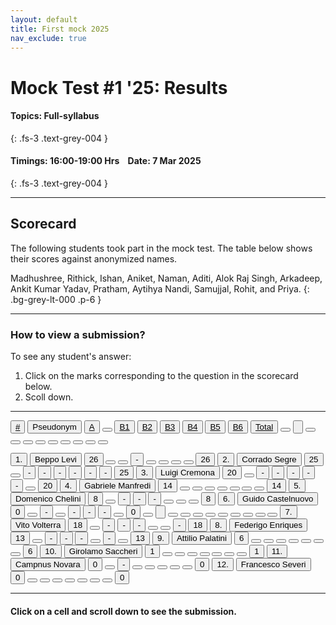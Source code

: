 ```yaml
---
layout: default
title: First mock 2025
nav_exclude: true
---
```



#  Mock Test #1 '25: Results

#### Topics: Full-syllabus  
{: .fs-3 .text-grey-004 }


#### Timings: 16:00-19:00 Hrs &nbsp;&nbsp;  Date: 7 Mar 2025
{: .fs-3 .text-grey-004 }

---


## Scorecard


The following students took part in the mock test. The table below shows their scores against anonymized names.

Madhushree, Rithick,  Ishan,  Aniket,  Naman,  Aditi,  Alok Raj Singh,  Arkadeep,  Ankit Kumar Yadav,  Pratham,
Aytihya Nandi,  Samujjal,  Rohit,  and Priya.
{: .bg-grey-lt-000 .p-6 }


---

### How to view a submission?

To see any student's answer:

1. Click on the marks corresponding to the question in the scorecard below.
2. Scoll down.


---

  <div class="markpalette">
      <div class="markpalette-keys">

<button class="markbutton white"><u>#</u></button>
<input type="button" class="markbutton white" value="Pseudonym"/>
<button class="markbutton white"><u>A</u></button>
<button class="markbutton white"></button>
<button class="markbutton white"><u>B1</u></button>
<button class="markbutton white"><u>B2</u></button>
<button class="markbutton white"><u>B3</u></button>
<button class="markbutton white"><u>B4</u></button>
<button class="markbutton white"><u>B5</u></button>
<button class="markbutton white"><u>B6</u></button>
<button class="markbutton white"><u>Total</u></button>
<button class="markbutton white"></button>
<input type="button" class="markbutton white" value=""/>
<button class="markbutton white" ></button>
<button class="markbutton white"></button>
<button class="markbutton white"></button>
<button class="markbutton white"></button>
<button class="markbutton white"></button>
<button class="markbutton white"></button>
<button class="markbutton white"></button>
<button class="markbutton white"></button>
<button class="markbutton white"></button>


<button class="markbutton rank">1. </button>
<input type="button" class="markbutton white" value="Beppo Levi"/>
<button class="markbutton blank" onclick = "markdisplay('Beppo_Levi/PartA',24)">26</button>
<button class="button white"></button>
<button class="button blank"></button>
<button class="markbutton wrong" onclick = "markdisplay('Beppo_Levi/B2',24)">-</button>
<button class="button blank"></button>
<button class="button blank"></button>
<button class="button blank"></button>
<button class="button blank"></button>
<button class="markbutton total">26</button>
<button class="markbutton rank">2. </button>
<input type="button" class="markbutton white" value="Corrado Segre"/>
<button class="markbutton blank" onclick = "markdisplay('Corrado_Segre/PartA',24)">25</button>
<button class="button white"></button>
<button class="markbutton wrong" onclick = "markdisplay('Corrado_Segre/B1',24)">-</button>
<button class="markbutton wrong" onclick = "markdisplay('Corrado_Segre/B2',24)">-</button>
<button class="markbutton wrong" onclick = "markdisplay('Corrado_Segre/B3',24)">-</button>
<button class="markbutton wrong" onclick = "markdisplay('Corrado_Segre/B4',24)">-</button>
<button class="markbutton wrong" onclick = "markdisplay('Corrado_Segre/B5',24)">-</button>
<button class="markbutton wrong" onclick = "markdisplay('Corrado_Segre/B6',24)">-</button>
<button class="markbutton total">25</button>
<button class="markbutton rank">3. </button>
<input type="button" class="markbutton white" value="Luigi Cremona"/>
<button class="markbutton blank" onclick = "markdisplay('Luigi_Cremona/PartA',24)">20</button>
<button class="button white"></button>
<button class="markbutton wrong" onclick = "markdisplay('Luigi_Cremona/B1',24)">-</button>
<button class="markbutton wrong" onclick = "markdisplay('Luigi_Cremona/B2',24)">-</button>
<button class="markbutton wrong" onclick = "markdisplay('Luigi_Cremona/B3',24)">-</button>
<button class="markbutton wrong" onclick = "markdisplay('Luigi_Cremona/B4',24)">-</button>
<button class="markbutton wrong" onclick = "markdisplay('Luigi_Cremona/B5',24)">-</button>
<button class="button blank"></button>
<button class="markbutton total">20</button>
<button class="markbutton rank">4. </button>
<input type="button" class="markbutton white" value="Gabriele Manfredi"/>
<button class="markbutton blank" onclick = "markdisplay('Gabriele_Manfredi/PartA',24)">14</button>
<button class="button white"></button>
<button class="button blank"></button>
<button class="button blank"></button>
<button class="button blank"></button>
<button class="button blank"></button>
<button class="button blank"></button>
<button class="button blank"></button>
<button class="markbutton total">14</button>
<button class="markbutton rank">5. </button>
<input type="button" class="markbutton white" value="Domenico Chelini"/>
<button class="markbutton blank" onclick = "markdisplay('Domenico_Chelini/PartA',24)">8</button>
<button class="button white"></button>
<button class="markbutton wrong" onclick = "markdisplay('Domenico_Chelini/B1',24)">-</button>
<button class="markbutton wrong" onclick = "markdisplay('Domenico_Chelini/B2',24)">-</button>
<button class="markbutton wrong" onclick = "markdisplay('Domenico_Chelini/B3',24)">-</button>
<button class="button blank"></button>
<button class="button blank"></button>
<button class="button blank"></button>
<button class="markbutton total">8</button>
<button class="markbutton rank">6. </button>
<input type="button" class="markbutton white" value="Guido Castelnuovo"/>
<button class="markbutton blank" onclick = "markdisplay('Guido_Castelnuovo/PartA',24)">0</button>
<button class="button white"></button>
<button class="markbutton wrong" onclick = "markdisplay('Guido_Castelnuovo/B1',24)">-</button>
<button class="button blank"></button>
<button class="markbutton wrong" onclick = "markdisplay('Guido_Castelnuovo/B3',24)">-</button>
<button class="markbutton wrong" onclick = "markdisplay('Guido_Castelnuovo/B4',24)">-</button>
<button class="markbutton wrong" onclick = "markdisplay('Guido_Castelnuovo/B5',24)">-</button>
<button class="button blank"></button>
<button class="markbutton total">0</button>
<button class="markbutton white"></button>
<input type="button" class="markbutton white" value=""/>
<button class="markbutton white"></button>
<button class="markbutton white"></button>
<button class="markbutton white"></button>
<button class="markbutton white"></button>
<button class="markbutton white"></button>
<button class="markbutton white"></button>
<button class="markbutton white"></button>
<button class="markbutton white"></button>
<button class="markbutton white"></button>
<button class="markbutton rank">7. </button>
<input type="button" class="markbutton white" value="Vito Volterra"/>
<button class="markbutton blank" onclick = "markdisplay('Vito_Volterra/PartA',24)">18</button>
<button class="button white"></button>
<button class="markbutton wrong" onclick = "markdisplay('Vito_Volterra/B1',24)">-</button>
<button class="markbutton wrong" onclick = "markdisplay('Vito_Volterra/B2',24)">-</button>
<button class="markbutton wrong" onclick = "markdisplay('Vito_Volterra/B3',24)">-</button>
<button class="button blank"></button>
<button class="button blank"></button>
<button class="markbutton wrong" onclick = "markdisplay('Vito_Volterra/B6',24)">-</button>
<button class="markbutton total">18</button>
<button class="markbutton rank">8. </button>
<input type="button" class="markbutton white" value="Federigo Enriques"/>
<button class="markbutton blank" onclick = "markdisplay('Federigo_Enriques/PartA',24)">13</button>
<button class="button white"></button>
<button class="markbutton wrong" onclick = "markdisplay('Federigo_Enriques/B1',24)">-</button>
<button class="markbutton wrong" onclick = "markdisplay('Federigo_Enriques/B2',24)">-</button>
<button class="markbutton wrong" onclick = "markdisplay('Federigo_Enriques/B3',24)">-</button>
<button class="button blank"></button>
<button class="markbutton wrong" onclick = "markdisplay('Federigo_Enriques/B5',24)">-</button>
<button class="button blank"></button>
<button class="markbutton total">13</button>
<button class="markbutton rank">9. </button>
<input type="button" class="markbutton white" value="Attilio Palatini"/>
<button class="markbutton blank" onclick = "markdisplay('Attilio_Palatini/PartA',24)">6</button>
<button class="button white"></button>
<button class="button blank"></button>
<button class="button blank"></button>
<button class="button blank"></button>
<button class="button blank"></button>
<button class="button blank"></button>
<button class="button blank"></button>
<button class="markbutton total">6</button>
<button class="markbutton rank">10. </button>
<input type="button" class="markbutton white" value="Girolamo Saccheri"/>
<button class="markbutton blank" onclick = "markdisplay('Girolamo_Saccheri/PartA',24)">1</button>
<button class="button white"></button>
<button class="button blank"></button>
<button class="button blank"></button>
<button class="button blank"></button>
<button class="button blank"></button>
<button class="button blank"></button>
<button class="button blank"></button>
<button class="markbutton total">1</button>
<button class="markbutton rank">11. </button>
<input type="button" class="markbutton white" value="Campnus Novara"/>
<button class="markbutton blank" onclick = "markdisplay('Campnus_Novara/PartA',24)">0</button>
<button class="button white"></button>
<button class="markbutton wrong" onclick = "markdisplay('Campnus_Novara/B1',24)">-</button>
<button class="button blank"></button>
<button class="button blank"></button>
<button class="button blank"></button>
<button class="button blank"></button>
<button class="button blank"></button>
<button class="markbutton total">0</button>
<button class="markbutton rank">12. </button>
<input type="button" class="markbutton white" value="Francesco Severi"/>
<button class="markbutton blank" onclick = "markdisplay('Francesco_Severi/PartA',24)">0</button>
<button class="button white"></button>
<button class="button blank"></button>
<button class="button blank"></button>
<button class="button blank"></button>
<button class="button blank"></button>
<button class="button blank"></button>
<button class="button blank"></button>
<button class="markbutton total">0</button>


</div>
</div>


<!--

<br>
<i>Offline entries are shown after the blank line.</i>

-->

<hr>

<div style="min-height:2px" id="themarktext">
<h4>Click on a cell and scroll down to see the submission.</h4>
</div>


<br>











